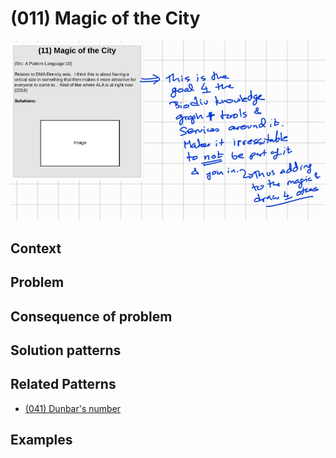 # (011) Magic of the City

![](images/image001.png)

## Context


## Problem


## Consequence of problem


## Solution patterns


## Related Patterns

* [(041) Dunbar's number](../(041)%20Dunbar%20number/README.md)  


## Examples


<links to examples>